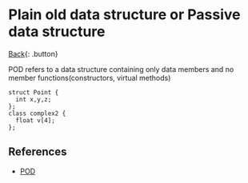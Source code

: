 # Plain old data structure or Passive data structure

[Back](../../index.md#ccpp-compilers){: .button}

POD refers to a data structure containing only data members and no member functions(constructors, virtual methods)

```
struct Point {
  int x,y,z;
};
class complex2 {
  float v[4];
};
```

## References

- [POD](https://en.wikipedia.org/wiki/Passive_data_structure)
